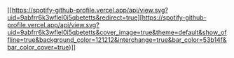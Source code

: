 [[https://spotify-github-profile.vercel.app/api/view.svg?uid=9abfrr6k3wflel0i5qbetetts&redirect=true][https://spotify-github-profile.vercel.app/api/view.svg?uid=9abfrr6k3wflel0i5qbetetts&cover_image=true&theme=default&show_offline=true&background_color=121212&interchange=true&bar_color=53b14f&bar_color_cover=true)]]
